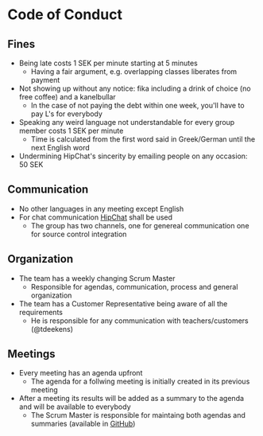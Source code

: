 # Code of Conduct

## Fines

* Being late costs 1 SEK per minute starting at 5 minutes
   * Having a fair argument, e.g. overlapping classes liberates from payment
* Not showing up without any notice: fika including a drink of choice (no free coffee) and a kanelbullar
   * In the case of not paying the debt within one week, you'll have to pay L's for everybody
* Speaking any weird language not understandable for every group member costs 1 SEK per minute
   * Time is calculated from the first word said in Greek/German until the next English word
* Undermining HipChat's sincerity by emailing people on any occasion: 50 SEK

## Communication

* No other languages in any meeting except English
* For chat communication [HipChat](http://hipchat.com) shall be used
   * The group has two channels, one for genereal communication one for source control integration

## Organization

* The team has a weekly changing Scrum Master
   * Responsible for agendas, communication, process and general organization
* The team has a Customer Representative being aware of all the requirements
   * He is responsible for any communication with teachers/customers (@tdeekens)

## Meetings

* Every meeting has an agenda upfront
   * The agenda for a follwing meeting is initially created in its previous meeting
* After a meeting its results will be added as a summary to the agenda and will be available to everybody
   * The Scrum Master is responsible for maintaing both agendas and summaries (available in [GitHub](/agendas-summaries))

